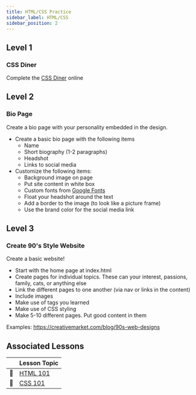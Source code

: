 ```yaml
---
title: HTML/CSS Practice
sidebar_label: HTML/CSS
sidebar_position: 2
---
```


## Level 1

### CSS Diner

Complete the [CSS Diner](http://flukeout.github.io/) online

## Level 2

### Bio Page

Create a bio page with your personality embedded in the design.

- Create a basic bio page with the following items
  - Name
  - Short biography (1-2 paragraphs)
  - Headshot
  - Links to social media
- Customize the following items:
  - Background image on page
  - Put site content in white box
  - Custom fonts from [Google Fonts](https://developers.google.com/fonts/)
  - Float your headshot around the text
  - Add a border to the image (to look like a picture frame)
  - Use the brand color for the social media link

## Level 3

### Create 90's Style Website

Create a basic website!

- Start with the home page at index.html
- Create pages for individual topics. These can your interest, passions, family, cats, or anything else
- Link the different pages to one another (via nav or links in the content)
- Include images
- Make use of tags you learned
- Make use of CSS styling
- Make 5-10 different pages. Put good content in them

Examples: https://creativemarket.com/blog/90s-web-designs

## Associated Lessons

|        | Lesson Topic |
|--------|:------------------------|
| :memo: |[HTML 101](/docs/lessons/front-end-foundations/html-101/)|
| :memo: |[CSS 101](/docs/lessons/front-end-foundations/css-101/)|